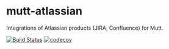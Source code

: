 # mutt-atlassian
Integrations of Atlassian products (JIRA, Confluence) for Mutt.

[![Build Status](https://travis-ci.org/aschiweck/mutt-atlassian.svg?branch=master)](https://travis-ci.org/aschiweck/mutt-atlassian)
[![codecov](https://codecov.io/gh/aschiweck/mutt-atlassian/branch/master/graph/badge.svg)](https://codecov.io/gh/aschiweck/mutt-atlassian)
